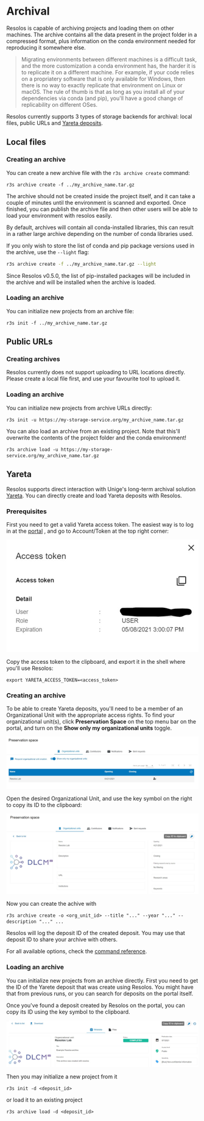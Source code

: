 # Archival

Resolos is capable of archiving projects and loading them on other machines. The archive contains all the data
present in the project folder in a compressed format, plus information on the conda environment needed for 
reproducing it somewhere else.

> Migrating environments between different machines is a difficult task, and the more customization a conda 
> environment has, the harder it is to replicate it on a different machine. For example, if your code relies on a 
> propriatery software that is only available for Windows, then there is no way to exactly replicate that environment on Linux
> or macOS. The rule of thumb is that as long as you install all of your dependencies via conda (and pip), you'll have a good
> change of replicability on different OSes. 
>

Resolos currently supports 3 types of storage backends for archival: 
local files, public URLs and [Yareta deposits](https://yareta.unige.ch/).

## Local files

### Creating an archive

You can create a new archive file with the `r3s archive create` command:

```
r3s archive create -f ../my_archive_name.tar.gz
```

The archive should not be created inside the project itself, and it can take a couple of minutes until the environment
is scanned and exported. Once finished, you can publish the archive file and then other users will be able to load your 
environment with resolos easily.

By default, archives will contain all conda-installed libraries, this can result in a rather large archive depending on the number of conda libraries used.

If you only wish to store the list of conda and pip package versions used in the archive, use the `--light` flag:

```bash
r3s archive create -f ../my_archive_name.tar.gz --light
```

Since Resolos v0.5.0, the list of pip-installed packages will be included in the archive and will be installed when the archive is loaded.

### Loading an archive

You can initialize new projects from an archive file:

```
r3s init -f ../my_archive_name.tar.gz
```

## Public URLs

### Creating archives

Resolos currently does not support uploading to URL locations directly. Please create a local file first,
and use your favourite tool to upload it.

### Loading an archive

You can initialize new projects from archive URLs directly:

```
r3s init -u https://my-storage-service.org/my_archive_name.tar.gz
```


You can also load an archive from an existing project. Note that this'll overwrite the contents of
the project folder and the conda environment!

```
r3s archive load -u https://my-storage-service.org/my_archive_name.tar.gz
```


## Yareta

Resolos supports direct interaction with Unige's long-term archival solution [Yareta](https://yareta.unige.ch/).
You can directly create and load Yareta deposits with Resolos.

### Prerequisites

First you need to get a valid Yareta access token. The easiest way is to log in at the [portal](https://yareta.unige.ch/)
, and go to Account/Token at the top right corner:

![Access token](./img/access_token.jpg)

Copy the access token to the clipboard, and export it in the shell where you'll use Resolos:

```
export YARETA_ACCESS_TOKEN=<access_token>
```

### Creating an archive

To be able to create Yareta deposits, you'll need to be a member of an Organizational Unit with the appropriate access rights.
To find your organizational unit(s), click **Preservation Space** on the top menu bar on the portal, 
and turn on the **Show only my organizational units** toggle.

![My organizations](./img/preservation_space.jpg)

Open the desired Organizational Unit, and use the key symbol on the right to copy its ID to the clipboard:

![Org id](./img/org_id_clipboard.jpg)

Now you can create the achive with 

```
r3s archive create -o <org_unit_id> --title "..." --year "..." --description "..." ...
```

Resolos will log the deposit ID of the created deposit. You may use that deposit ID to
share your archive with others.

For all available options, check the [command reference](commands.md).


### Loading an archive

You can initialize new projects from an archive directly. First you need to get the ID of the 
Yarete deposit that was create using Resolos. You might have that from previous runs, or you
can search for deposits on the portal itself.

Once you've found a deposit created by Resolos on the portal, you can copy its ID using the key symbol to the clipboard.

![Deposit id](./img/deposit_id.jpg)

Then you may initialize a new project from it

```
r3s init -d <deposit_id>
```

or load it to an existing project

```
r3s archive load -d <deposit_id>
```